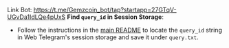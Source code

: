 Link Bot: https://t.me/Gemzcoin_bot/tap?startapp=27GTqV-UGvDa1IdLQe4pUxS
**Find `query_id` in Session Storage**:
   - Follow the instructions in the [main README](../README.md#6-locate-the-query_id) to locate the `query_id` string in Web Telegram's session storage and save it under `query.txt`.